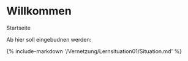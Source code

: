# Willkommen
Startseite

Ab hier soll eingebudnen werden:

{% include-markdown '/Vernetzung/Lernsituation01/Situation.md' %}
